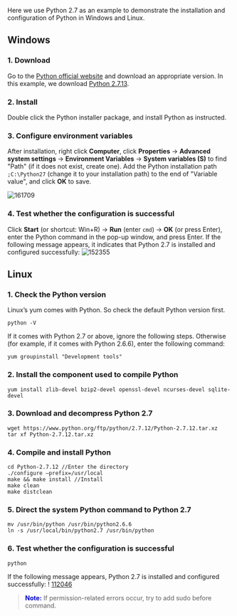 Here we use Python 2.7 as an example to demonstrate the installation and configuration of Python in Windows and Linux.

## Windows
### 1. Download
Go to the [Python official website](https://www.python.org/downloads/) and download an appropriate version. In this example, we download [Python 2.7.13](https://www.python.org/ftp/python/2.7.13/python-2.7.13.amd64.msi).
### 2. Install
Double click the Python installer package, and install Python as instructed.
### 3. Configure environment variables
After installation, right click **Computer**, click **Properties** -> **Advanced system settings** -> **Environment Variables** -> **System variables (S)** to find "Path" (if it does not exist, create one). Add the Python installation path `;C:\Python27` (change it to your installation path) to the end of "Variable value", and click **OK** to save.

![161709](//mc.qcloudimg.com/static/img/b5784ed03d0f2fd07195c9c3ae1e5075/image.png)
### 4. Test whether the configuration is successful
Click **Start** (or shortcut: Win+R) -> **Run** (enter `cmd`) -> **OK** (or press Enter), enter the Python command in the pop-up window, and press Enter. If the following message appears, it indicates that Python 2.7 is installed and configured successfully:
![152355](//mc.qcloudimg.com/static/img/026d7738b234171b285a98f0e751038a/image.png)
## Linux
### 1. Check the Python version 
Linux’s yum comes with Python. So check the default Python version first.
```
python -V
``` 
If it comes with Python 2.7 or above, ignore the following steps. Otherwise (for example, if it comes with Python 2.6.6), enter the following command:
```
yum groupinstall "Development tools"
```
### 2. Install the component used to compile Python
```
yum install zlib-devel bzip2-devel openssl-devel ncurses-devel sqlite-devel
```
### 3. Download and decompress Python 2.7 
```
wget https://www.python.org/ftp/python/2.7.12/Python-2.7.12.tar.xz
tar xf Python-2.7.12.tar.xz
```
### 4. Compile and install Python
```
cd Python-2.7.12 //Enter the directory
./configure –prefix=/usr/local
make && make install //Install
make clean 
make distclean
```
### 5. Direct the system Python command to Python 2.7
```
mv /usr/bin/python /usr/bin/python2.6.6
ln -s /usr/local/bin/python2.7 /usr/bin/python
```
### 6. Test whether the configuration is successful
```
python
```
If the following message appears, Python 2.7 is installed and configured successfully:
! [112046](//mc.qcloudimg.com/static/img/0eb560566c1f67e302e75b1dcb515d98/image.png)

> <font color="#0000cc">**Note:**</font>
If permission-related errors occur, try to add sudo before command.
